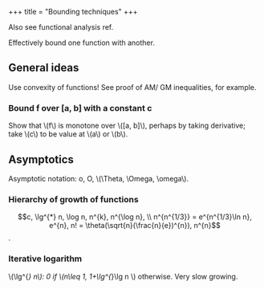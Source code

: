 +++
title = "Bounding techniques"
+++

Also see functional analysis ref.

Effectively bound one function with another.

## General ideas
Use convexity of functions! See proof of AM/ GM inequalities, for example.

### Bound f over [a, b] with a constant c
Show that \\(f\\) is monotone over \\([a, b]\\), perhaps by taking derivative; take \\(c\\) to be value at \\(a\\) or \\(b\\).

## Asymptotics
Asymptotic notation: o, O, \\(\Theta, \Omega, \omega\\).

### Hierarchy of growth of functions

$$c, \lg^{*} n, \log n, n^{k}, n^{\log n}, \\
n^{n^{1/3}} = e^{n^{1/3}\ln n}, e^{n}, n! = \theta(\sqrt{n}(\frac{n}{e})^{n}), n^{n}$$.

### Iterative logarithm
\\(\lg^{*} n\\): 0 if \\(n\leq 1, 1+\lg^{*}\lg n \\) otherwise. Very slow growing.


